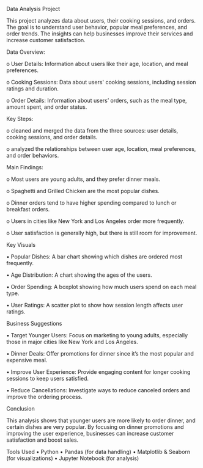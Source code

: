 Data Analysis Project

This project analyzes data about users, their cooking sessions, and orders. The goal is to understand user behavior, popular meal preferences, and order trends. The insights can help businesses improve their services and increase customer satisfaction.

Data Overview:

o	User Details: Information about users like their age, location, and meal preferences.

o	Cooking Sessions: Data about users' cooking sessions, including session ratings and duration.

o	Order Details: Information about users’ orders, such as the meal type, amount spent, and order status.

Key Steps:
   
o	cleaned and merged the data from the three sources: user details, cooking sessions, and order details.

o	analyzed the relationships between user age, location, meal preferences, and order behaviors.

Main Findings:

o	Most users are young adults, and they prefer dinner meals.

o	Spaghetti and Grilled Chicken are the most popular dishes.

o	Dinner orders tend to have higher spending compared to lunch or breakfast orders.

o	Users in cities like New York and Los Angeles order more frequently.

o	User satisfaction is generally high, but there is still room for improvement.

Key Visuals

•	Popular Dishes: A bar chart showing which dishes are ordered most frequently.

•	Age Distribution: A chart showing the ages of the users.

•	Order Spending: A boxplot showing how much users spend on each meal type.

•	User Ratings: A scatter plot to show how session length affects user ratings.

Business Suggestions

•	Target Younger Users: Focus on marketing to young adults, especially those in major cities like New York and Los Angeles.

•	Dinner Deals: Offer promotions for dinner since it’s the most popular and expensive meal.

•	Improve User Experience: Provide engaging content for longer cooking sessions to keep users satisfied.

•	Reduce Cancellations: Investigate ways to reduce canceled orders and improve the ordering process.

Conclusion

This analysis shows that younger users are more likely to order dinner, and certain dishes are very popular. By focusing on dinner promotions and improving the user experience, businesses can increase customer satisfaction and boost sales.

Tools Used
•	Python
•	Pandas (for data handling)
•	Matplotlib & Seaborn (for visualizations)
•	Jupyter Notebook (for analysis)
